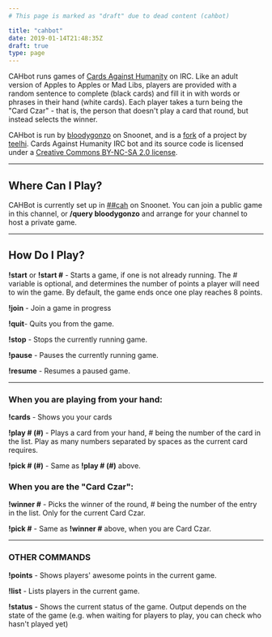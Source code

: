```yaml
---
# This page is marked as "draft" due to dead content (cahbot)

title: "cahbot"
date: 2019-01-14T21:48:35Z
draft: true
type: page
---
```


CAHbot runs games of [Cards Against Humanity](http://www.cardsagainsthumanity.com/) on IRC.  Like an adult version of Apples to Apples or Mad Libs, players are provided with a random sentence to complete (black cards) and fill it in with words or phrases in their hand (white cards).  Each player takes a turn being the "Card Czar" - that is, the person that doesn't play a card that round, but instead selects the winner.

CAHbot is run by [bloodygonzo](/bloodygonzo) on Snoonet, and is a [fork](https://github.com/snoonetIRC/irc-cah) of a project by [teelhi](https://github.com/teeli/irc-cah).  Cards Against Humanity IRC bot and its source code is licensed under a [Creative Commons BY-NC-SA 2.0 license](http://creativecommons.org/licenses/by-nc-sa/2.0/).

---

## Where Can I Play?

CAHBot is currently set up in [##cah](https://webchat.snoonet.org/##cah) on Snoonet.  You can join a public game in this channel, or **/query bloodygonzo** and arrange for your channel to host a private game.

---

## How Do I Play?

**!start** or **!start #** - Starts a game, if one is not already running. The # variable is optional, and determines the number of points a player will need to win the game.  By default, the game ends once one play reaches 8 points.

**!join** - Join a game in progress

**!quit**- Quits you from the game.

**!stop** - Stops the currently running game.

**!pause** - Pauses the currently running game.

**!resume** - Resumes a paused game.

---

### When you are playing from your hand:

**!cards** - Shows you your cards

**!play # (#)** - Plays a card from your hand, # being the number of the card in the list. Play as many numbers separated by spaces as the current card requires.

**!pick # (#)**  - Same as **!play # (#)** above.

### When you are the "Card Czar":

**!winner #** - Picks the winner of the round, # being the number of the entry in the list. Only for the current Card Czar.

**!pick #**  - Same as **!winner #** above, when you are Card Czar.

---

### OTHER COMMANDS

**!points** - Shows players' awesome points in the current game.

**!list** - Lists players in the current game.

**!status** - Shows the  current status of the game. Output depends on the state of the game (e.g. when waiting for players to play, you can check who hasn't played yet)

